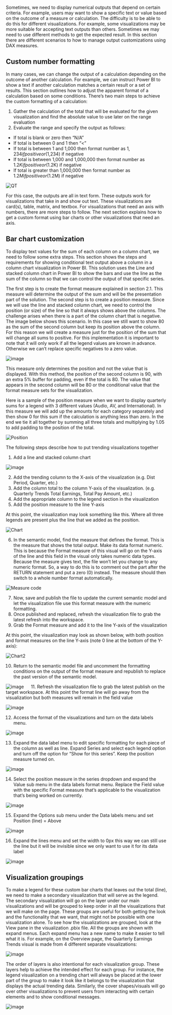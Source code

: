 Sometimes, we need to display numerical outputs that depend on certain criteria. For example, users may want to show a specific text or value based on the outcome of a measure or calculation. The difficulty is to be able to do this for different visualizations. For example, some visualizations may be more suitable for accepting text outputs than others. Sometimes we may need to use different methods to get the expected result. In this section there are different scenarios to how to manage output customizations using DAX measures.

## Custom number formatting
In many cases, we can change the output of a calculation depending on the outcome of another calculation. For example, we can instruct Power BI to show a text if another calculation matches a certain result or a set of results. This section outlines how to adjust the apparent format of a calculation based on some conditions. There’s two main steps to achieve the custom formatting of a calculation:
1. Gather the calculation of the total that will be evaluated for the given visualization and find the absolute value to use later on the range evaluation
2. Evaluate the range and specify the output as follows:
* If total is blank or zero then “N/A”
* If total is between 0 and 1 then “<”
* If total is between 1 and 1,000 then format number as $1,234 if positive or ($1,234) if negative
* If total is between 1,000 and 1,000,000 then format number as $1.2K if positive or ($1.2K) if negative
* If total is greater than 1,000,000 then format number as $1.2M if positive or ($1.2M) if negative

![QT](https://github.com/anusiner92/powerbicustomformat/assets/54285571/e10415b9-4208-45f7-8f57-e5b2ce371fa2)

For this case, the outputs are all in text form. These outputs work for visualizations that take in and show out text. These visualizations are card(s), table, matrix, and textbox. For visualizations that need an axis with numbers, there are more steps to follow. The next section explains how to get a custom format using bar charts or other visualizations that need an axis.

## Bar chart customization

To display text values for the sum of each column on a column chart, we need to follow some extra steps. This section shows the steps and requirements for showing conditional text output above a column in a column chart visualization in Power BI. This solution uses the Line and stacked column chart in Power BI to show the bars and use the line as the sum of the column so that we can control the output of that specific series.

The first step is to create the format measure explained in section 2.1. This measure will determine the output of the sum and will be the presentation part of the solution. The second step is to create a position measure. Since we will use the line and stacked column chart, we need to control the position (or size) of the line so that it always shows above the columns. The challenge arises when there is a part of the column chart that is negative. The image below shows this scenario. In this case we still want to show 80 as the sum of the second column but keep its position above the column. For this reason we will create a measure just for the position of the sum that will change all sums to positive. For this implementation it is important to note that it will only work if all the legend values are known in advance. Otherwise we can’t replace specific negatives to a zero value.

![image](https://github.com/anusiner92/powerbicustomformat/assets/54285571/b0d80a4b-b5ed-4db9-a074-a562c46c3ecb)

This measure only determines the position and not the value that is displayed. With this method, the position of the second column is 90, with an extra 5% buffer for padding, even if the total is 80. The value that appears in the second column will be 80 or the conditional value that the format measure sets for the visualization.

Here is a sample of the position measure when we want to display quarterly sums for a legend with 3 different values (Audio, AV, and International). In this measure we will add up the amounts for each category separately and then show 0 for this sum if the calculation is anything less than zero. In the end we tie it all together by summing all three totals and multiplying by 1.05 to add padding to the position of the total.

![Position](https://github.com/anusiner92/powerbicustomformat/assets/54285571/56835dc8-5061-472b-b4b5-857f77e9f8bc)

The following steps describe how to put trending visualizations together

1. Add a line and stacked column chart

![image](https://github.com/anusiner92/powerbicustomformat/assets/54285571/d5dab537-4cc5-4130-aead-844abd705178)

2. Add the trending column to the X-axis of the visualization (e.g. Dist Period, Quarter, etc.)
3. Add the column total to the column Y-axis of the visualization. (e.g. Quarterly Trends Total Earnings, Total Pay Amount, etc.)
4. Add the appropriate column to the legend section in the visualization
5. Add the position measure to the line Y-axis

At this point, the visualization may look something like this. Where all three legends are present plus the line that we added as the position.

![Chart](https://github.com/anusiner92/powerbicustomformat/assets/54285571/ec19d3f8-88df-479d-9988-792d393e309a)

6. In the semantic model, find the measure that defines the format. This is the measure that shows the total output. Make its data format numeric. This is because the Format measure of this visual will go on the Y-axis of the line and this field in the visual only takes numeric data types. Because the measure gives text, the file won’t let you change to any numeric format. So, a way to do this is to comment out the part after the RETURN statement and put a zero (0) instead. The measure should then switch to a whole number format automatically.

![Measure code](https://github.com/anusiner92/powerbicustomformat/assets/54285571/a337b4bb-60c7-4fbd-9bbd-cde516f57fac)

7. Now, save and publish the file to update the current semantic model and let the visualization file use this format measure with the numeric formatting.
8. Once published and replaced, refresh the visualization file to grab the latest refresh into the workspace.
9. Grab the Format measure and add it to the line Y-axis of the visualization

At this point, the visualization may look as shown below, with both position and format measures on the line Y-axis (note 0 line at the bottom of the Y-axis):

![Chart2](https://github.com/anusiner92/powerbicustomformat/assets/54285571/ab0e1f2d-03a1-44c5-bd4b-62f9e13e96a6)

10. Return to the semantic model file and uncomment the formatting conditions on the output of the format measure and republish to replace the past version of the semantic model.

![image](https://github.com/anusiner92/powerbicustomformat/assets/54285571/6668ae3e-e208-4e05-9080-b7e95558f1f5)
 
11. Refresh the visualization file to grab the latest publish on the target workspace. At this point the format line will go away from the visualization but both measures will remain in the field value

![image](https://github.com/anusiner92/powerbicustomformat/assets/54285571/dd8e4e1b-8882-481a-91f1-4c3d7eabc17a)

12. Access the format of the visualizations and turn on the data labels menu. 

![image](https://github.com/anusiner92/powerbicustomformat/assets/54285571/ffb2067e-a7da-40fc-aa00-fb26ccf84cce)

13. Expand the data label menu to edit specific formatting for each piece of the column as well as line. Expand Series and select each legend option and turn off the option for “Show for this series”. Keep the position measure turned on.

![image](https://github.com/anusiner92/powerbicustomformat/assets/54285571/e7b9f28b-5295-41de-9eab-c3f5048e2519)
           
14. Select the position measure in the series dropdown and expand the Value sub menu in the data labels format menu. Replace the Field value with the specific Format measure that’s applicable to the visualization that’s being worked on currently.
        
![image](https://github.com/anusiner92/powerbicustomformat/assets/54285571/b599b3bb-868f-4f8f-84ad-42f1e455690b)

15. Expand the Options sub menu under the Data labels menu and set Position (line) = Above 

![image](https://github.com/anusiner92/powerbicustomformat/assets/54285571/2517d5ab-51d4-4e1f-97c9-686f7e698fe9)

16. Expand the lines menu and set the width to 0px this way we can still use the line but it will be invisible since we only want to use it for its data label 

![image](https://github.com/anusiner92/powerbicustomformat/assets/54285571/71c90b46-ed72-4fd7-a658-4f9ffd92014d)

## Visualization groupings
To make a legend for these custom bar charts that leaves out the total (line), we need to make a secondary visualization that will serve as the legend. The secondary visualization will go on the layer under our main visualizations and will be grouped to keep order in all the visualizations that we will make on the page. These groups are useful for both getting the look and the functionality that we want, that might not be possible with one visualization alone. To see how the visualizations are grouped, look at the View pane in the visualization .pbix file. All the groups are shown with expand menus. Each expand menu has a new name to make it easier to tell what it is. For example, on the Overview page, the Quarterly Earnings Trends visual is made from 4 different separate visualizations:

![image](https://github.com/anusiner92/powerbicustomformat/assets/54285571/f9b14d77-ceec-48f4-98ab-3493b76f9d95)

The order of layers is also intentional for each visualization group. These layers help to achieve the intended effect for each group. For instance, the legend visualization on a trending chart will always be placed at the lower part of the group to make it look like it belongs to the visualization that displays the actual trending data. Similarly, the cover shapes/visuals will go over other visualizations to prevent users from interacting with certain elements and to show conditional messages.

![image](https://github.com/anusiner92/powerbicustomformat/assets/54285571/c6cd63fe-fef4-4282-bf60-77a7945f00a9)
